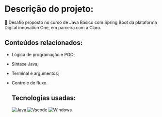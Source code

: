 # Descrição do projeto:
<p> 🎯 Desafio proposto no curso de Java Básico com Spring Boot da plataforma Digital innovation One, em parceira com a Claro. </p>

## Conteúdos relacionados:
- Lógica de programação e POO;
- Sintaxe Java;
- Terminal e argumentos;
- Controle de fluxo.

  ## Tecnologias usadas:
  	![Java](https://img.shields.io/badge/java-%23ED8B00.svg?style=for-the-badge&logo=openjdk&logoColor=white) ![Vscode](https://img.shields.io/badge/Vscode-007ACC?style=for-the-badge&logo=visual-studio-code&logoColor=white) ![Windows](https://img.shields.io/badge/Windows-000?style=for-the-badge&logo=windows&logoColor=2CA5E0)
